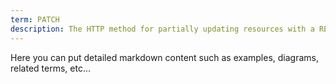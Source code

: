 ```yaml
---
term: PATCH
description: The HTTP method for partially updating resources with a RESTful API.
---
```


Here you can put detailed markdown content such as examples, diagrams, related terms, etc... 
